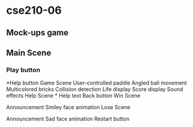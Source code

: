 # cse210-06

## Mock-ups game

## Main Scene
### Play button
*Help button
Game Scene
User-controlled paddle
Angled ball movement
Multicolored bricks
Collision detection
Life display
Score display
Sound effects
Help Scene
*
Help text
Back button
Win Scene

Announcement
Smiley face animation
Lose Scene

Announcement
Sad face animation
Restart button
